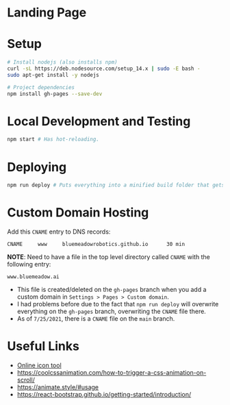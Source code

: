 # Landing Page

# Setup
```bash
# Install nodejs (also installs npm)
curl -sL https://deb.nodesource.com/setup_14.x | sudo -E bash -
sudo apt-get install -y nodejs

# Project dependencies
npm install gh-pages --save-dev
```

# Local Development and Testing
```bash
npm start # Has hot-reloading.
```

# Deploying
```bash
npm run deploy # Puts everything into a minified build folder that gets served to gh-pages branch.
```

# Custom Domain Hosting

Add this `CNAME` entry to DNS records:
```
CNAME     www     bluemeadowrobotics.github.io      30 min
```

**NOTE**: Need to have a file in the top level directory called `CNAME` with the following entry:
```
www.bluemeadow.ai
```
- This file is created/deleted on the `gh-pages` branch when you add a custom domain in `Settings > Pages > Custom domain`.
- I had problems before due to the fact that `npm run deploy` will overwrite everything on the `gh-pages` branch, overwriting the `CNAME` file there.
- As of `7/25/2021`, there is a `CNAME` file on the `main` branch.


# Useful Links
- [Online icon tool](https://icoconvert.com/)
- https://coolcssanimation.com/how-to-trigger-a-css-animation-on-scroll/
- https://animate.style/#usage
- https://react-bootstrap.github.io/getting-started/introduction/
